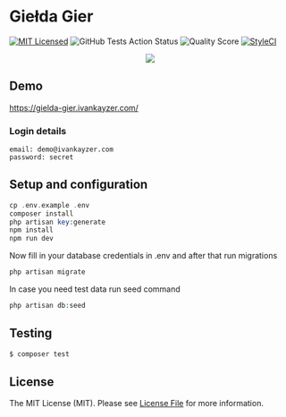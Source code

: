 # Giełda Gier

[![MIT Licensed](https://img.shields.io/badge/license-MIT-brightgreen.svg?style=flat-square)](LICENSE.md)
![GitHub Tests Action Status](https://img.shields.io/github/workflow/status/ivankayzer/gielda-gier/Laravel?label=tests&style=flat-square)
![Quality Score](https://img.shields.io/scrutinizer/quality/g/ivankayzer/gielda-gier?style=flat-square)
[![StyleCI](https://styleci.io/repos/164491579/shield)](https://styleci.io/repos/164491579)

<p align="center">
<img src="https://i.imgur.com/LtbtlnA.png">
</p>

## Demo

https://gielda-gier.ivankayzer.com/

### Login details

```
email: demo@ivankayzer.com
password: secret
```

## Setup and configuration

``` php
cp .env.example .env
composer install
php artisan key:generate
npm install
npm run dev
```

Now fill in your database credentials in .env and after that run migrations

``` php
php artisan migrate
```

In case you need test data run seed command

``` php
php artisan db:seed
```

## Testing

``` bash
$ composer test
```

## License

The MIT License (MIT). Please see [License File](LICENSE.md) for more information.
